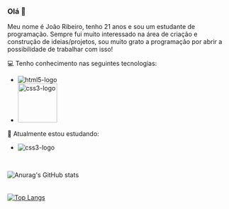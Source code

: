 ### Olá 👋


  Meu nome é João Ribeiro, tenho 21 anos e sou um estudante de programação. Sempre fui muito interessado na área de criação e construção de ideias/projetos, sou muito grato a programação por abrir a possibilidade de trabalhar com isso!
  
   :computer: Tenho conhecimento nas seguintes tecnologias:
   
   - <img src="https://img.shields.io/badge/HTML5-E34F26?style=for-the-badge&logo=html5&logoColor=white" alt="html5-logo" >
   - <img src="https://img.shields.io/badge/CSS3-1572B6?style=for-the-badge&logo=css3&logoColor=white" alt="css3-logo" width="88">
  
   
   :pencil:  Atualmente estou estudando:
   
   - <img src="https://img.shields.io/badge/JavaScript-323330?style=for-the-badge&logo=javascript&logoColor=F7DF1E" alt="css3-logo" >
   <br> 
   
   
   ![Anurag's GitHub stats](https://github-readme-stats.vercel.app/api?username=jvribeirodev&show_icons=true&theme=dark)
   <br> <br> <br>
   [![Top Langs](https://github-readme-stats.vercel.app/api/top-langs/?username=jvribeirodev&layout=compact&theme=dark)](https://github.com/anuraghazra/github-readme-stats)
   
 
   

